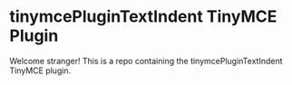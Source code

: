 # tinymcePluginTextIndent TinyMCE Plugin

Welcome stranger! This is a repo containing the tinymcePluginTextIndent TinyMCE plugin.

